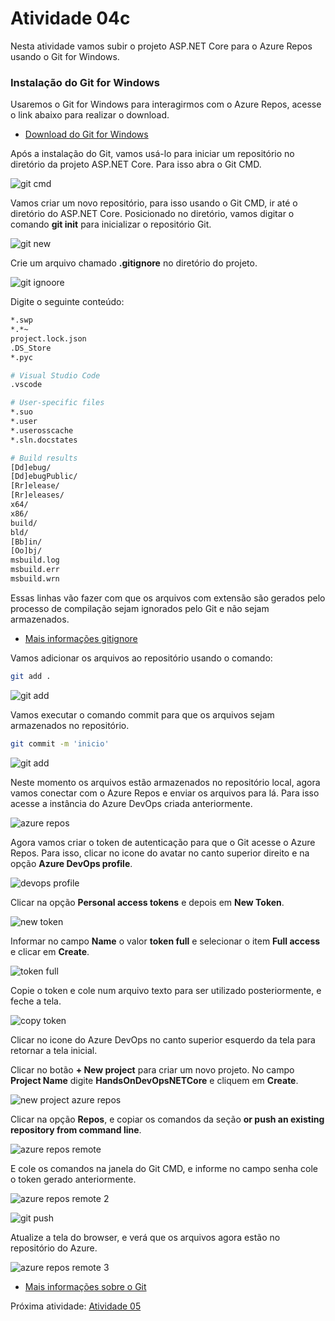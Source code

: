 # Atividade 04c

Nesta atividade vamos subir o projeto ASP.NET Core para o Azure Repos usando o Git for Windows.

### Instalação do Git for Windows

Usaremos o Git for Windows para interagirmos com o Azure Repos, acesse o link abaixo para realizar o download. 

- [Download do Git for Windows](https://git-scm.com/download/win)

Após a instalação do Git, vamos usá-lo para iniciar um repositório no diretório da projeto ASP.NET Core. Para isso abra o Git CMD.

![git cmd](../imagens/git1.png)

Vamos criar um novo repositório, para isso usando o Git CMD, ir até o diretório do ASP.NET Core. Posicionado no diretório, vamos digitar o comando **git init** para inicializar o repositório Git.

![git new](../imagens/gitcore1.png)

Crie um arquivo chamado **.gitignore** no diretório do projeto.

![git ignoore](../imagens/gitcore2.png)

Digite o seguinte conteúdo: 

```bash
*.swp
*.*~
project.lock.json
.DS_Store
*.pyc

# Visual Studio Code
.vscode

# User-specific files
*.suo
*.user
*.userosscache
*.sln.docstates

# Build results
[Dd]ebug/
[Dd]ebugPublic/
[Rr]elease/
[Rr]eleases/
x64/
x86/
build/
bld/
[Bb]in/
[Oo]bj/
msbuild.log
msbuild.err
msbuild.wrn
```

Essas linhas vão fazer com que os arquivos com extensão são gerados pelo processo de compilação sejam ignorados pelo Git e não sejam armazenados.

- [Mais informações gitignore](https://git-scm.com/docs/gitignore)

Vamos adicionar os arquivos ao repositório usando o comando:

```bash
git add . 
```

![git add](../imagens/gitcore3.png)

Vamos executar o comando commit para que os arquivos sejam armazenados no repositório.

```bash
git commit -m 'inicio'
```

![git add](../imagens/gitcore4.png)

Neste momento os arquivos estão armazenados no repositório local, agora vamos conectar com o Azure Repos e enviar os arquivos para lá. Para isso acesse a instância do Azure DevOps criada anteriormente.

![azure repos](../imagens/azurerepos1.png)



Agora vamos criar o token de autenticação para que o Git acesse o Azure Repos. Para isso, clicar no icone do avatar no canto superior direito e na opção **Azure DevOps profile**.

![devops profile](../imagens/token1.png)

Clicar na opção **Personal access tokens** e depois em **New Token**.

![new token](../imagens/token2.png)

Informar no campo **Name** o valor **token full** e selecionar o item **Full access** e clicar em **Create**.

![token full](../imagens/token3.png)

Copie o token e cole num arquivo texto para ser utilizado posteriormente, e feche a tela.

![copy token](../imagens/token4.png)

Clicar no icone do Azure DevOps no canto superior esquerdo da tela para retornar a tela inicial.

Clicar no botão **+ New project** para criar um novo projeto. No campo **Project Name** digite **HandsOnDevOpsNETCore** e cliquem em **Create**.

![new project azure repos](../imagens/gitcore6.png)

Clicar na opção **Repos**, e copiar os comandos da seção **or push an existing repository from command line**.

![azure repos remote](../imagens/gitcore7.png)

E cole os comandos na janela do Git CMD, e informe no campo senha cole o token gerado anteriormente.

![azure repos remote 2](../imagens/gitcore9.png)

![git push](../imagens/gitcore8.png)

Atualize a tela do browser, e verá que os arquivos agora estão no repositório do Azure.

![azure repos remote 3](../imagens/gitcore10.png)

- [Mais informações sobre o Git](https://git-scm.com/doc)

Próxima atividade: [Atividade 05](05-atividade.md)